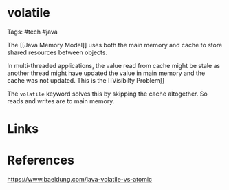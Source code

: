 # volatile
Tags: #tech #java

The [[Java Memory Model]] uses both the main memory and cache to store shared resources between objects. 

In multi-threaded applications, the value read from cache might be stale as another thread might have updated the value in main memory and the cache was not updated. This is the [[Visibilty Problem]]

The `volatile` keyword solves this by skipping the cache altogether. So reads and writes are to main memory. 


# Links

# References
https://www.baeldung.com/java-volatile-vs-atomic